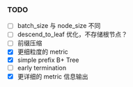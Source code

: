 ### TODO
- [ ] batch_size 与 node_size 不同
- [ ] descend_to_leaf 优化，不存储根节点？
- [ ] 前缀压缩
- [x] 更细粒度的 metric
- [x] simple prefix B+ Tree
- [ ] early termination
- [x] 更详细的 metric 信息输出
